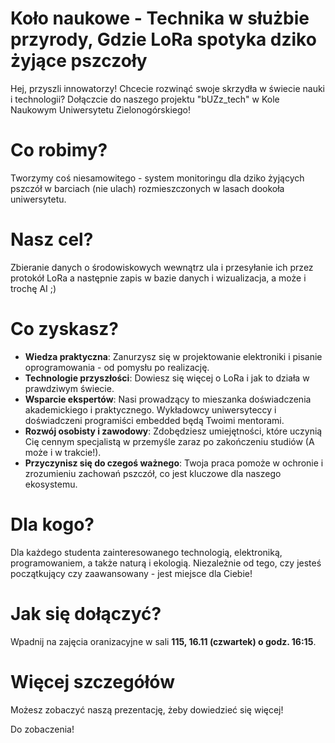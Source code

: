 # Koło naukowe - Technika w służbie przyrody, Gdzie LoRa spotyka dziko żyjące pszczoły

Hej, przyszli innowatorzy! Chcecie rozwinąć swoje skrzydła w świecie nauki i technologii? Dołączcie do naszego projektu "bUZz_tech" w Kole Naukowym Uniwersytetu Zielonogórskiego!

# Co robimy?
Tworzymy coś niesamowitego - system monitoringu dla dziko żyjących pszczół w barciach (nie ulach) rozmieszczonych w lasach dookoła uniwersytetu. 

# Nasz cel?
Zbieranie danych o środowiskowych wewnątrz ula i przesyłanie ich przez protokół LoRa a następnie zapis w bazie danych i wizualizacja, a może i trochę AI ;)

# Co zyskasz?
* **Wiedza praktyczna**: Zanurzysz się w projektowanie elektroniki i pisanie oprogramowania - od pomysłu po realizację.
* **Technologie przyszłości**: Dowiesz się więcej o LoRa i jak to działa w prawdziwym świecie.
* **Wsparcie ekspertów**: Nasi prowadzący to mieszanka doświadczenia akademickiego i praktycznego. Wykładowcy uniwersyteccy i doświadczeni programiści embedded będą Twoimi mentorami.
* **Rozwój osobisty i zawodowy**: Zdobędziesz umiejętności, które uczynią Cię cennym specjalistą w przemyśle zaraz po zakończeniu studiów (A może i w trakcie!).
* **Przyczynisz się do czegoś ważnego**: Twoja praca pomoże w ochronie i zrozumieniu zachowań pszczół, co jest kluczowe dla naszego ekosystemu.

# Dla kogo?
Dla każdego studenta zainteresowanego technologią, elektroniką, programowaniem, a także naturą i ekologią. Niezależnie od tego, czy jesteś początkujący czy zaawansowany - jest miejsce dla Ciebie!

# Jak się dołączyć?
Wpadnij na zajęcia oranizacyjne w sali **115, 16.11 (czwartek) o godz. 16:15**.

# Więcej szczegółów
Możesz zobaczyć naszą prezentację, żeby dowiedzieć się więcej!

Do zobaczenia!


